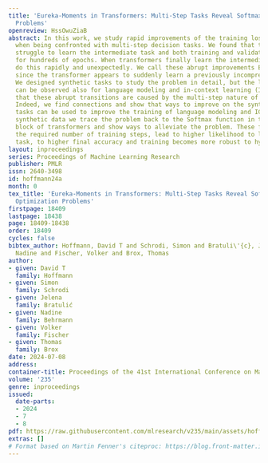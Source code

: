 ```yaml
---
title: 'Eureka-Moments in Transformers: Multi-Step Tasks Reveal Softmax Induced Optimization
  Problems'
openreview: HssOwuZiaB
abstract: In this work, we study rapid improvements of the training loss in transformers
  when being confronted with multi-step decision tasks. We found that transformers
  struggle to learn the intermediate task and both training and validation loss saturate
  for hundreds of epochs. When transformers finally learn the intermediate task, they
  do this rapidly and unexpectedly. We call these abrupt improvements Eureka-moments,
  since the transformer appears to suddenly learn a previously incomprehensible concept.
  We designed synthetic tasks to study the problem in detail, but the leaps in performance
  can be observed also for language modeling and in-context learning (ICL). We suspect
  that these abrupt transitions are caused by the multi-step nature of these tasks.
  Indeed, we find connections and show that ways to improve on the synthetic multi-step
  tasks can be used to improve the training of language modeling and ICL. Using the
  synthetic data we trace the problem back to the Softmax function in the self-attention
  block of transformers and show ways to alleviate the problem. These fixes reduce
  the required number of training steps, lead to higher likelihood to learn the intermediate
  task, to higher final accuracy and training becomes more robust to hyper-parameters.
layout: inproceedings
series: Proceedings of Machine Learning Research
publisher: PMLR
issn: 2640-3498
id: hoffmann24a
month: 0
tex_title: 'Eureka-Moments in Transformers: Multi-Step Tasks Reveal Softmax Induced
  Optimization Problems'
firstpage: 18409
lastpage: 18438
page: 18409-18438
order: 18409
cycles: false
bibtex_author: Hoffmann, David T and Schrodi, Simon and Bratuli\'{c}, Jelena and Behrmann,
  Nadine and Fischer, Volker and Brox, Thomas
author:
- given: David T
  family: Hoffmann
- given: Simon
  family: Schrodi
- given: Jelena
  family: Bratulić
- given: Nadine
  family: Behrmann
- given: Volker
  family: Fischer
- given: Thomas
  family: Brox
date: 2024-07-08
address:
container-title: Proceedings of the 41st International Conference on Machine Learning
volume: '235'
genre: inproceedings
issued:
  date-parts:
  - 2024
  - 7
  - 8
pdf: https://raw.githubusercontent.com/mlresearch/v235/main/assets/hoffmann24a/hoffmann24a.pdf
extras: []
# Format based on Martin Fenner's citeproc: https://blog.front-matter.io/posts/citeproc-yaml-for-bibliographies/
---
```

